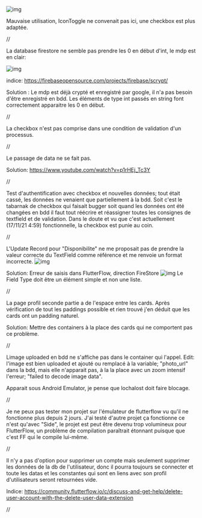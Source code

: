 ![img](https://i.imgur.com/arGGMZB.png)

Mauvaise utilisation, IconToggle ne convenait pas ici, une checkbox est plus adaptée.

//

La database firestore ne semble pas prendre les 0 en début d'int, le mdp est en clair:

![img](https://i.imgur.com/0yZpPQk.png)

indice: https://firebaseopensource.com/projects/firebase/scrypt/ 

Solution : Le mdp est déjà crypté et enregistré par google, il n'a pas besoin d'être enregistré en bdd.
Les éléments de type int passés en string font correctement apparaitre les 0 en début.

//

La checkbox n'est pas comprise dans une condition de validation d'un processus.

//

Le passage de data ne se fait pas.

Solution: https://www.youtube.com/watch?v=p1rHEj_Tc3Y

//

Test d'authentification avec checkbox et nouvelles données; tout était cassé, les données ne venaient que partiellement à la bdd. Soit c'est le tabarnak de checkbox qui faisait bugger soit quand les données ont été changées en bdd il faut tout réécrire et réassigner toutes les consignes de textfield et de validation.
Dans le doute et vu que c'est actuellement (17/11/21 4:59) fonctionnelle, la checkbox est punie au coin.

//

L'Update Record pour "Disponibilite" ne me proposait pas de prendre la valeur correcte du TextField comme référence et me renvoie un format incorrecte.
![img](https://i.imgur.com/Y3K04O6.png)

Solution: Erreur de saisis dans FlutterFlow, direction FireStore
![img](https://i.imgur.com/yXVTuZV.png)
Le Field Type doit être un élément simple et non une liste.

//

La page profil seconde partie a de l'espace entre les cards.
Après vérification de tout les paddings possible et rien trouvé j'en déduit que les cards ont un padding naturel.

Solution: Mettre des containers à la place des cards qui ne comportent pas ce problème.

//

Limage uploaded en bdd ne s'affiche pas dans le container qui l'appel.
Edit: l'image est bien uploaded et ajouté ou remplacé à la variable; "photo_url" dans la bdd, mais elle n'apparait pas, à la la place avec un zoom intensif l'erreur; "failed to decode image data".

Apparait sous Android Emulator, je pense que lochalost doit faire blocage.

//

Je ne peux pas tester mon projet sur l'émulateur de flutterflow vu qu'il ne fonctionne plus depuis 2 jours.
J'ai testé d'autre projet ça fonctionne ce n'est qu'avec "Side", le projet est peut être devenu trop volumineux pour FlutterFlow, un problème de compilation paraîtrait étonnant puisque que c'est FF qui le compile lui-même.

//

Il n'y a pas d'option pour supprimer un compte mais seulement supprimer les données de la db de l'utilisateur, donc il pourra toujours se connecter et toute les datas et les constantes qui sont en liens avec son profil d'utilisateurs seront retournées vide.

Indice: https://community.flutterflow.io/c/discuss-and-get-help/delete-user-account-with-the-delete-user-data-extension

//
















